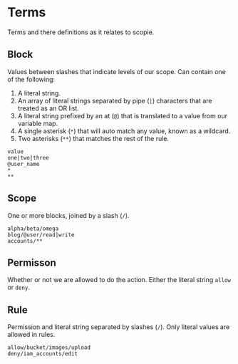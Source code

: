 # Terms
Terms and there definitions as it relates to scopie.

## Block
Values between slashes that indicate levels of our scope.
Can contain one of the following:

1. A literal string.
1. An array of literal strings separated by pipe (`|`) characters that are treated as an OR list.
1. A literal string prefixed by an at (`@`) that is translated to a value from our variable map.
1. A single asterisk (`*`) that will auto match any value, known as a wildcard.
1. Two asterisks (`**`) that matches the rest of the rule.

``` title="Block examples"
value
one|two|three
@user_name
*
**
```

## Scope
One or more blocks, joined by a slash (`/`).

``` title="Scope examples"
alpha/beta/omega
blog/@user/read|write
accounts/**
```

## Permisson
Whether or not we are allowed to do the action.
Either the literal string `allow` or `deny`.

## Rule
Permission and literal string separated by slashes (`/`).
Only literal values are allowed in rules.

``` title="Rule examples"
allow/bucket/images/upload
deny/iam_accounts/edit
```

